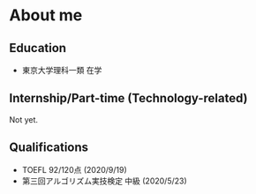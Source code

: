 # About me

## Education
- 東京大学理科一類 在学

## Internship/Part-time (Technology-related)
Not yet.

## Qualifications
- TOEFL 92/120点 (2020/9/19)
- 第三回アルゴリズム実技検定 中級 (2020/5/23)
